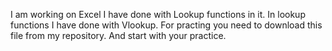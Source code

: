 I am working on Excel 
I have done with Lookup functions in it.
In lookup functions I have done with Vlookup.
For practing you need to download this file from my repository. 
And start with your practice.
